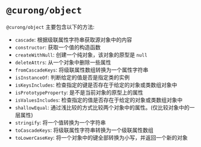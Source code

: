 # `@curong/object`


`@curong/object` 主要包含以下的方法:

- `cascade`: 根据级联属性字符串获取源对象中的内容
- `constructor`: 获取一个值的构造函数
- `createWithNull`: 创建一个纯对象，该对象的原型是 `null`
- `deleteAttrs`: 从一个对象中删除一些属性
- `fromCascadeKeys`: 将级联属性数组转换为一个属性字符串
- `isInstanceOf`: 判断给定的值是否是指定类的实例
- `isKeysIncludes`: 检查指定的键是否存在于给定的对象或类数组对象中
- `isPrototypeProperty`: 是不是当前对象的原型上的属性
- `isValuesIncludes`: 检查指定的值是否存在于给定的对象或类数组对象中
- `shallowEqual`: 通过浅比较的方式比较两个对象中的属性。(仅比较对象中的一层属性)
- `stringify`: 将一个值转换为一个字符串
- `toCascadeKeys`: 将级联属性字符串转换为一个级联属性数组
- `toLowerCaseKey`: 将一个对象中的键全部转换为小写，并返回一个新的对象
